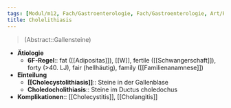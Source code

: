 ```yaml
---
tags: [Modul/m12, Fach/Gastroenterologie, Fach/Gastroenterologie, Art/Pathologie]
title: Cholelithiasis
---
```

> (Abstract::Gallensteine)
- **Ätiologie**
	- **6F-Regel**:: fat ([[Adipositas]]), [[W]], fertile ([[Schwangerschaft]]), forty (>40. LJ), fair (hellhäutig), family ([[Familienanamnese]])
- **Einteilung**
	- **[[Cholecystolithiasis]]**:: Steine in der Gallenblase
	- **Choledocholithiasis**:: Steine im Ductus choledochus
- **Komplikationen**:: [[Cholecystitis]], [[Cholangitis]]